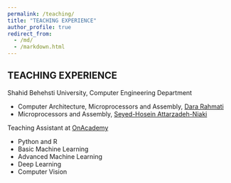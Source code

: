 ```yaml
---
permalink: /teaching/
title: "TEACHING EXPERIENCE"
author_profile: true
redirect_from: 
  - /md/
  - /markdown.html
---
```


## TEACHING EXPERIENCE

Shahid Behehsti University, Computer Engineering Department
-  Computer Architecture, Microprocessors and Assembly, [Dara Rahmati](https://scholar.google.com/citations?user=xwJgOl0AAAAJ&hl=en)
-  Microprocessors and Assembly, [Seyed-Hosein Attarzadeh-Niaki](https://scholar.google.de/citations?user=C51ASWgAAAAJ&hl=en)

Teaching Assistant at [OnAcademy](https://onacademy24.com)
-  Python and R
-  Basic Machine Learning
-  Advanced Machine Learning
-  Deep Learning
-  Computer Vision
